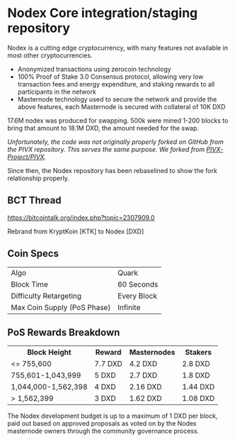 Nodex Core integration/staging repository
=====================================

Nodex is a cutting edge cryptocurrency, with many features not available in most other cryptocurrencies.
- Anonymized transactions using zerocoin technology
- 100% Proof of Stake 3.0 Consensus protocol, allowing very low transaction fees and energy expenditure, and staking rewards to all participants in the network
- Masternode technology used to secure the network and provide the above features, each Masternode is secured
  with collateral of 10K DXD

17.6M nodex was produced for swapping. 500k were mined 1-200 blocks to bring that amount to 18.1M DXD, the amount needed for the swap.

_Unfortunately, the code was not originally properly forked on GitHub from the PIVX repository. This serves the same purpose. We forked from [PIVX-Project/PIVX](https://github.com/PIVX-Project/PIVX/)._

Since then, the Nodex repository has been rebaselined to show the fork relationship properly.

## BCT Thread ##

https://bitcointalk.org/index.php?topic=2307909.0

Rebrand from KryptKoin [KTK] to Nodex [DXD]

## Coin Specs ##
<table>
<tr><td>Algo</td><td>Quark</td></tr>
<tr><td>Block Time</td><td>60 Seconds</td></tr>
<tr><td>Difficulty Retargeting</td><td>Every Block</td></tr>
<tr><td>Max Coin Supply (PoS Phase)</td><td>Infinite</td></tr>
</table>

## PoS Rewards Breakdown ##

<table>
<th>Block Height</th><th>Reward</th><th>Masternodes</th><th>Stakers</th>
<tr><td><= 755,600</td><td>7.7 DXD</td><td>4.2 DXD</td><td>2.8 DXD</td></tr>
<tr><td>755,601-1,043,999</td><td>5 DXD</td><td>2.7 DXD</td><td>1.8 DXD</td></tr>
<tr><td>1,044,000-1,562,398</td><td>4 DXD</td><td>2.16 DXD</td><td>1.44 DXD</td></tr>
<tr><td>> 1,562,399</td><td>3 DXD</td><td>1.62 DXD</td><td>1.08 DXD</td></tr>
</table>

The Nodex development budget is up to a maximum of 1 DXD per block, paid out based on approved proposals as voted on by the Nodex masternode owners through the community governance process.
